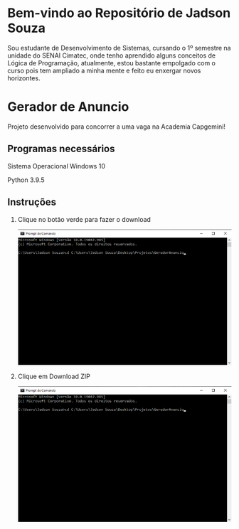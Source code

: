 # Bem-vindo ao Repositório de Jadson Souza
 Sou estudante de Desenvolvimento de Sistemas, cursando o 1º semestre
 na unidade do SENAI Cimatec, onde tenho aprendido alguns conceitos de
 Lógica de Programação, atualmente, estou bastante empolgado com o curso
 pois tem ampliado a minha mente e feito eu enxergar novos horizontes.

# Gerador de Anuncio
 Projeto desenvolvido para concorrer a uma vaga na Academia Capgemini!
 
## Programas necessários
 Sistema Operacional Windows 10
 
 Python 3.9.5
 
## Instruções
1. Clique no botão verde para fazer o download

    ![step1](https://github.com/jadsonisouza/GeradorAnuncio/blob/main/imagens/1.png)

2. Clique em Download ZIP

    ![step2](https://github.com/jadsonisouza/GeradorAnuncio/blob/main/imagens/1.png)
 
 
